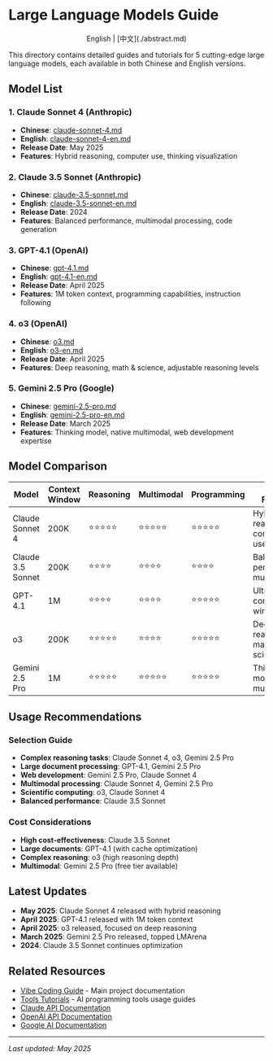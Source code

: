 # Large Language Models Guide

<div align="center">English | [中文](./abstract.md)</div>

This directory contains detailed guides and tutorials for 5 cutting-edge large language models, each available in both Chinese and English versions.

## Model List

### 1. Claude Sonnet 4 (Anthropic)
- **Chinese**: [claude-sonnet-4.md](./claude-sonnet-4.md)
- **English**: [claude-sonnet-4-en.md](./claude-sonnet-4-en.md)
- **Release Date**: May 2025
- **Features**: Hybrid reasoning, computer use, thinking visualization

### 2. Claude 3.5 Sonnet (Anthropic)
- **Chinese**: [claude-3.5-sonnet.md](./claude-3.5-sonnet.md)
- **English**: [claude-3.5-sonnet-en.md](./claude-3.5-sonnet-en.md)
- **Release Date**: 2024
- **Features**: Balanced performance, multimodal processing, code generation

### 3. GPT-4.1 (OpenAI)
- **Chinese**: [gpt-4.1.md](./gpt-4.1.md)
- **English**: [gpt-4.1-en.md](./gpt-4.1-en.md)
- **Release Date**: April 2025
- **Features**: 1M token context, programming capabilities, instruction following

### 4. o3 (OpenAI)
- **Chinese**: [o3.md](./o3.md)
- **English**: [o3-en.md](./o3-en.md)
- **Release Date**: April 2025
- **Features**: Deep reasoning, math & science, adjustable reasoning levels

### 5. Gemini 2.5 Pro (Google)
- **Chinese**: [gemini-2.5-pro.md](./gemini-2.5-pro.md)
- **English**: [gemini-2.5-pro-en.md](./gemini-2.5-pro-en.md)
- **Release Date**: March 2025
- **Features**: Thinking model, native multimodal, web development expertise

## Model Comparison

| Model | Context Window | Reasoning | Multimodal | Programming | Special Features |
|-------|----------------|-----------|------------|-------------|------------------|
| Claude Sonnet 4 | 200K | ⭐⭐⭐⭐⭐ | ⭐⭐⭐⭐⭐ | ⭐⭐⭐⭐⭐ | Hybrid reasoning, computer use |
| Claude 3.5 Sonnet | 200K | ⭐⭐⭐⭐ | ⭐⭐⭐⭐ | ⭐⭐⭐⭐ | Balanced performance, multimodal |
| GPT-4.1 | 1M | ⭐⭐⭐⭐ | ⭐⭐⭐⭐ | ⭐⭐⭐⭐⭐ | Ultra-large context window |
| o3 | 200K | ⭐⭐⭐⭐⭐ | ⭐⭐⭐⭐ | ⭐⭐⭐⭐⭐ | Deep reasoning, math & science |
| Gemini 2.5 Pro | 1M | ⭐⭐⭐⭐⭐ | ⭐⭐⭐⭐⭐ | ⭐⭐⭐⭐⭐ | Thinking model, native multimodal |

## Usage Recommendations

### Selection Guide
- **Complex reasoning tasks**: Claude Sonnet 4, o3, Gemini 2.5 Pro
- **Large document processing**: GPT-4.1, Gemini 2.5 Pro
- **Web development**: Gemini 2.5 Pro, Claude Sonnet 4
- **Multimodal processing**: Claude Sonnet 4, Gemini 2.5 Pro
- **Scientific computing**: o3, Claude Sonnet 4
- **Balanced performance**: Claude 3.5 Sonnet

### Cost Considerations
- **High cost-effectiveness**: Claude 3.5 Sonnet
- **Large documents**: GPT-4.1 (with cache optimization)
- **Complex reasoning**: o3 (high reasoning depth)
- **Multimodal**: Gemini 2.5 Pro (free tier available)

## Latest Updates

- **May 2025**: Claude Sonnet 4 released with hybrid reasoning
- **April 2025**: GPT-4.1 released with 1M token context
- **April 2025**: o3 released, focused on deep reasoning
- **March 2025**: Gemini 2.5 Pro released, topped LMArena
- **2024**: Claude 3.5 Sonnet continues optimization

## Related Resources

- [Vibe Coding Guide](../README.md) - Main project documentation
- [Tools Tutorials](../tools/) - AI programming tools usage guides
- [Claude API Documentation](https://docs.anthropic.com/)
- [OpenAI API Documentation](https://platform.openai.com/docs)
- [Google AI Documentation](https://ai.google.dev/)

---

*Last updated: May 2025* 